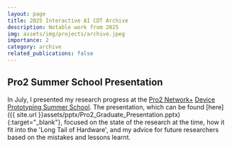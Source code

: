 ```yaml
---
layout: page
title: 2025 Interactive AI CDT Archive
description: Notable work from 2025
img: assets/img/projects/archive.jpeg
importance: 2
category: archive
related_publications: false
---
```


## Pro2 Summer School Presentation

In July, I presented my research progress at the [Pro2 Network+](https://prosquared.org/) [Device Prototyping Summer School](https://prosquared.org/2025-summer-school/).
The presentation, which can be found [here]({{ site.url }}assets/pptx/Pro2_Graduate_Presentation.pptx){:target="\_blank"},
focused on the state of the research at the time, how it fit into the 'Long Tail of Hardware', and my advice for future researchers
based on the mistakes and lessons learnt.
